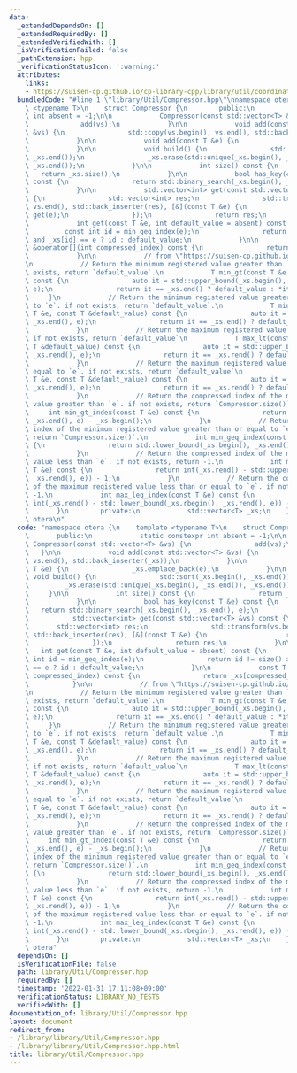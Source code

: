 ```yaml
---
data:
  _extendedDependsOn: []
  _extendedRequiredBy: []
  _extendedVerifiedWith: []
  _isVerificationFailed: false
  _pathExtension: hpp
  _verificationStatusIcon: ':warning:'
  attributes:
    links:
    - https://suisen-cp.github.io/cp-library-cpp/library/util/coordinate_compressor.hpp
  bundledCode: "#line 1 \"library/Util/Compressor.hpp\"\nnamespace otera {\n    template\
    \ <typename T>\n    struct Compressor {\n        public:\n            static constexpr\
    \ int absent = -1;\n\n            Compressor(const std::vector<T> &vs) {\n   \
    \             add(vs);\n            }\n\n            void add(const std::vector<T>\
    \ &vs) {\n                std::copy(vs.begin(), vs.end(), std::back_inserter(_xs));\n\
    \            }\n\n            void add(const T &e) {\n                _xs.emplace_back(e);\n\
    \            }\n\n            void build() {\n                std::sort(_xs.begin(),\
    \ _xs.end());\n                _xs.erase(std::unique(_xs.begin(), _xs.end()),\
    \ _xs.end());\n            }\n\n            int size() const {\n             \
    \   return _xs.size();\n            }\n\n            bool has_key(const T &e)\
    \ const {\n                return std::binary_search(_xs.begin(), _xs.end(), e);\n\
    \            }\n\n            std::vector<int> get(const std::vector<T> &vs) const\
    \ {\n                std::vector<int> res;\n                std::transform(vs.begin(),\
    \ vs.end(), std::back_inserter(res), [&](const T &e) {\n                    return\
    \ get(e);\n                });\n                return res;\n            }\n\n\
    \            int get(const T &e, int default_value = absent) const {\n       \
    \         const int id = min_geq_index(e);\n                return id != size()\
    \ and _xs[id] == e ? id : default_value;\n            }\n\n            const T\
    \ &operator[](int compressed_index) const {\n                return _xs[compressed_index];\n\
    \            }\n\n            // from \"https://suisen-cp.github.io/cp-library-cpp/library/util/coordinate_compressor.hpp\"\
    \n            // Return the minimum registered value greater than `e`. if not\
    \ exists, return `default_value`.\n            T min_gt(const T &e, const T &default_value)\
    \ const {\n                auto it = std::upper_bound(_xs.begin(), _xs.end(),\
    \ e);\n                return it == _xs.end() ? default_value : *it;\n       \
    \     }\n            // Return the minimum registered value greater than or equal\
    \ to `e`. if not exists, return `default_value`.\n            T min_geq(const\
    \ T &e, const T &default_value) const {\n                auto it = std::lower_bound(_xs.begin(),\
    \ _xs.end(), e);\n                return it == _xs.end() ? default_value : *it;\n\
    \            }\n            // Return the maximum registered value less than `e`.\
    \ if not exists, return `default_value`\n            T max_lt(const T &e, const\
    \ T &default_value) const {\n                auto it = std::upper_bound(_xs.rbegin(),\
    \ _xs.rend(), e);\n                return it == _xs.rend() ? default_value : *it;\n\
    \            }\n            // Return the maximum registered value less than or\
    \ equal to `e`. if not exists, return `default_value`\n            T max_leq(const\
    \ T &e, const T &default_value) const {\n                auto it = std::lower_bound(_xs.rbegin(),\
    \ _xs.rend(), e);\n                return it == _xs.rend() ? default_value : *it;\n\
    \            }\n            // Return the compressed index of the minimum registered\
    \ value greater than `e`. if not exists, return `Compressor.size()`.\n       \
    \     int min_gt_index(const T &e) const {\n                return std::upper_bound(_xs.begin(),\
    \ _xs.end(), e) - _xs.begin();\n            }\n            // Return the compressed\
    \ index of the minimum registered value greater than or equal to `e`. if not exists,\
    \ return `Compressor.size()`.\n            int min_geq_index(const T &e) const\
    \ {\n                return std::lower_bound(_xs.begin(), _xs.end(), e) - _xs.begin();\n\
    \            }\n            // Return the compressed index of the maximum registered\
    \ value less than `e`. if not exists, return -1.\n            int max_lt_index(const\
    \ T &e) const {\n                return int(_xs.rend() - std::upper_bound(_xs.rbegin(),\
    \ _xs.rend(), e)) - 1;\n            }\n            // Return the compressed index\
    \ of the maximum registered value less than or equal to `e`. if not exists, return\
    \ -1.\n            int max_leq_index(const T &e) const {\n                return\
    \ int(_xs.rend() - std::lower_bound(_xs.rbegin(), _xs.rend(), e)) - 1;\n     \
    \       }\n        private:\n            std::vector<T> _xs;\n    };\n} // namespace\
    \ otera\n"
  code: "namespace otera {\n    template <typename T>\n    struct Compressor {\n \
    \       public:\n            static constexpr int absent = -1;\n\n           \
    \ Compressor(const std::vector<T> &vs) {\n                add(vs);\n         \
    \   }\n\n            void add(const std::vector<T> &vs) {\n                std::copy(vs.begin(),\
    \ vs.end(), std::back_inserter(_xs));\n            }\n\n            void add(const\
    \ T &e) {\n                _xs.emplace_back(e);\n            }\n\n           \
    \ void build() {\n                std::sort(_xs.begin(), _xs.end());\n       \
    \         _xs.erase(std::unique(_xs.begin(), _xs.end()), _xs.end());\n       \
    \     }\n\n            int size() const {\n                return _xs.size();\n\
    \            }\n\n            bool has_key(const T &e) const {\n             \
    \   return std::binary_search(_xs.begin(), _xs.end(), e);\n            }\n\n \
    \           std::vector<int> get(const std::vector<T> &vs) const {\n         \
    \       std::vector<int> res;\n                std::transform(vs.begin(), vs.end(),\
    \ std::back_inserter(res), [&](const T &e) {\n                    return get(e);\n\
    \                });\n                return res;\n            }\n\n         \
    \   int get(const T &e, int default_value = absent) const {\n                const\
    \ int id = min_geq_index(e);\n                return id != size() and _xs[id]\
    \ == e ? id : default_value;\n            }\n\n            const T &operator[](int\
    \ compressed_index) const {\n                return _xs[compressed_index];\n \
    \           }\n\n            // from \"https://suisen-cp.github.io/cp-library-cpp/library/util/coordinate_compressor.hpp\"\
    \n            // Return the minimum registered value greater than `e`. if not\
    \ exists, return `default_value`.\n            T min_gt(const T &e, const T &default_value)\
    \ const {\n                auto it = std::upper_bound(_xs.begin(), _xs.end(),\
    \ e);\n                return it == _xs.end() ? default_value : *it;\n       \
    \     }\n            // Return the minimum registered value greater than or equal\
    \ to `e`. if not exists, return `default_value`.\n            T min_geq(const\
    \ T &e, const T &default_value) const {\n                auto it = std::lower_bound(_xs.begin(),\
    \ _xs.end(), e);\n                return it == _xs.end() ? default_value : *it;\n\
    \            }\n            // Return the maximum registered value less than `e`.\
    \ if not exists, return `default_value`\n            T max_lt(const T &e, const\
    \ T &default_value) const {\n                auto it = std::upper_bound(_xs.rbegin(),\
    \ _xs.rend(), e);\n                return it == _xs.rend() ? default_value : *it;\n\
    \            }\n            // Return the maximum registered value less than or\
    \ equal to `e`. if not exists, return `default_value`\n            T max_leq(const\
    \ T &e, const T &default_value) const {\n                auto it = std::lower_bound(_xs.rbegin(),\
    \ _xs.rend(), e);\n                return it == _xs.rend() ? default_value : *it;\n\
    \            }\n            // Return the compressed index of the minimum registered\
    \ value greater than `e`. if not exists, return `Compressor.size()`.\n       \
    \     int min_gt_index(const T &e) const {\n                return std::upper_bound(_xs.begin(),\
    \ _xs.end(), e) - _xs.begin();\n            }\n            // Return the compressed\
    \ index of the minimum registered value greater than or equal to `e`. if not exists,\
    \ return `Compressor.size()`.\n            int min_geq_index(const T &e) const\
    \ {\n                return std::lower_bound(_xs.begin(), _xs.end(), e) - _xs.begin();\n\
    \            }\n            // Return the compressed index of the maximum registered\
    \ value less than `e`. if not exists, return -1.\n            int max_lt_index(const\
    \ T &e) const {\n                return int(_xs.rend() - std::upper_bound(_xs.rbegin(),\
    \ _xs.rend(), e)) - 1;\n            }\n            // Return the compressed index\
    \ of the maximum registered value less than or equal to `e`. if not exists, return\
    \ -1.\n            int max_leq_index(const T &e) const {\n                return\
    \ int(_xs.rend() - std::lower_bound(_xs.rbegin(), _xs.rend(), e)) - 1;\n     \
    \       }\n        private:\n            std::vector<T> _xs;\n    };\n} // namespace\
    \ otera"
  dependsOn: []
  isVerificationFile: false
  path: library/Util/Compressor.hpp
  requiredBy: []
  timestamp: '2022-01-31 17:11:08+09:00'
  verificationStatus: LIBRARY_NO_TESTS
  verifiedWith: []
documentation_of: library/Util/Compressor.hpp
layout: document
redirect_from:
- /library/library/Util/Compressor.hpp
- /library/library/Util/Compressor.hpp.html
title: library/Util/Compressor.hpp
---
```

